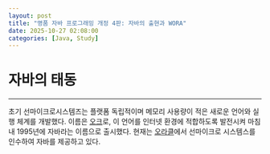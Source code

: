 ```yaml
---
layout: post
title: "명품 자바 프로그래밍 개정 4판: 자바의 출현과 WORA"
date: 2025-10-27 02:08:00
categories: [Java, Study]
---
```


# 자바의 태동
---
 초기 선마이크로시스템즈는 플랫폼 독립적이며 메모리 사용량이 적은 새로운 언어와 실행 체계를 개발했다. 이름은 [오크][1]로, 이 언어를 인터넷 환경에 적합하도록 발전시켜 마침내 1995년에 자바라는 이름으로 출시했다. 현재는 [오라클][2]에서 선마이크로 시스템스를 인수하여 자바를 제공하고 있다.

[1]: https://ko.wikipedia.org/wiki/%EC%9E%90%EB%B0%94_(%ED%94%84%EB%A1%9C%EA%B7%B8%EB%9E%98%EB%B0%8D_%EC%96%B8%EC%96%B4) "선마이크로시스템즈 사무실 앞의 참나무에서 따온 이름"
[2]: https://www.oracle.com/kr/ "미국의 소프트웨어 기업 중 하나"
